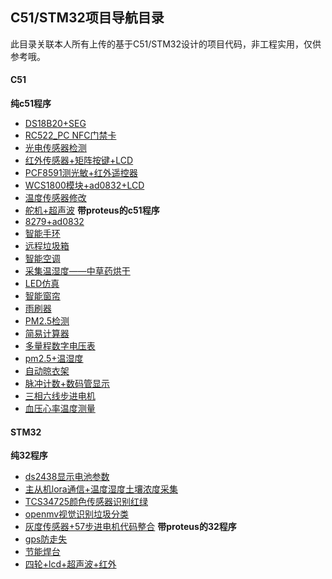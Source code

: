 ## C51/STM32项目导航目录
 此目录关联本人所有上传的基于C51/STM32设计的项目代码，非工程实用，仅供参考哦。

#### C51
**纯c51程序**
- [DS18B20+SEG](https://github.com/Chen-K-ang/DS18B20-SEG)
- [RC522_PC NFC门禁卡](https://github.com/Chen-K-ang/RC522_PC)
- [光电传感器检测](https://github.com/Chen-K-ang/PhotoelectricSensorDetection)
- [红外传感器+矩阵按键+LCD](https://github.com/Chen-K-ang/InfraredSensor-MatrixKeypad-LCD)
- [PCF8591测光敏+红外遥控器](https://github.com/Chen-K-ang/PCF8591-InfraredRC)
- [WCS1800模块+ad0832+LCD](https://github.com/Chen-K-ang/WCS1800-AD0832-LCD)
- [温度传感器修改](https://github.com/Chen-K-ang/TempSensor-Modification)
- [舵机+超声波](https://github.com/Chen-K-ang/Servo-Ultrasonic)
**带proteus的c51程序**
- [8279+ad0832](https://github.com/Chen-K-ang/8279-ad0832)
- [智能手环](https://github.com/Chen-K-ang/SmartBracelet)
- [远程垃圾箱](https://github.com/Chen-K-ang/RemoteTrashCan)
- [智能空调](https://github.com/Chen-K-ang/SmartAirConditioner)
- [采集温湿度——中草药烘干](https://github.com/Chen-K-ang/Temp-HumidityCollection)
- [LED仿真](https://github.com/Chen-K-ang/LEDSimulation)
- [智能窗帘](https://github.com/Chen-K-ang/SmartCurtain)
- [雨刷器](https://github.com/Chen-K-ang/Wiper)
- [PM2.5检测](https://github.com/Chen-K-ang/PM2.5-Sensor)
- [简易计算器](https://github.com/Chen-K-ang/SimpleCalculator)
- [多量程数字电压表](https://github.com/Chen-K-ang/MultiDigitalVolt)
- [pm2.5+温湿度](https://github.com/Chen-K-ang/PM2.5-Temp-Humidity)
- [自动晾衣架](https://github.com/Chen-K-ang/AutoClothesRack)
- [脉冲计数+数码管显示](https://github.com/Chen-K-ang/PulseCounting-DigitalTubeDisplay)
- [三相六线步进电机](https://github.com/Chen-K-ang/ThreePhase-SixLine-StepperMotor)
- [血压心率温度测量](https://github.com/Chen-K-ang/BloodPressHeartRateTempMea)

#### STM32
**纯32程序**
- [ds2438显示电池参数](https://github.com/Chen-K-ang/DS2438-BatteryParamDisplay)
- [主从机lora通信+温度湿度土壤浓度采集](https://github.com/Chen-K-ang/LoRa-TempHumiditySoilConcentrationCollection)
- [TCS34725颜色传感器识别红绿](https://github.com/Chen-K-ang/TCS34725-RecognizingColor)
- [openmv视觉识别垃圾分类](https://github.com/Chen-K-ang/OpenMV-GarbageClassification)
- [灰度传感器+57步进电机代码整合](https://github.com/Chen-K-ang/GrayscaleSensor-57StepMotor)
**带proteus的32程序**
- [gps防走失](https://github.com/Chen-K-ang/GPS-AntiLost)
- [节能焊台](https://github.com/Chen-K-ang/EnergySaving-SolderingStation)
- [四轮+lcd+超声波+红外](https://github.com/Chen-K-ang/4Wheel-LCD-Ultrasonic-Infrared)


